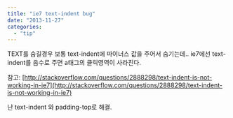 ```yaml
---
title: "ie7 text-indent bug"
date: "2013-11-27"
categories: 
  - "tip"
---
```


TEXT를 숨길경우 보통 text-indent에 마이너스 값을 주어서 숨기는데.. ie7에선 text-indent를 음수로 주면 a태그의 클릭영역이 사라진다.

참고: [http://stackoverflow.com/questions/2888298/text-indent-is-not-working-in-ie7](http://stackoverflow.com/questions/2888298/text-indent-is-not-working-in-ie7)

난 text-indent 와 padding-top로 해결.
